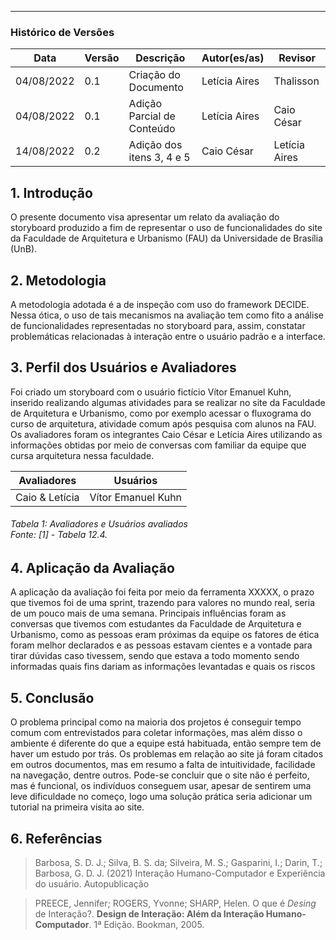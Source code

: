 ***

### Histórico de Versões

**Data** | **Versão** | **Descrição** | **Autor(es/as)** | **Revisor** |
--- | --- | --- | --- | --- |
04/08/2022 | 0.1 | Criação do Documento | Letícia Aires | Thalisson
04/08/2022 | 0.1 | Adição Parcial de Conteúdo | Letícia Aires | Caio César
14/08/2022 | 0.2 | Adição dos itens 3, 4 e 5 | Caio César | Letícia Aires

## 1. Introdução

O presente documento visa apresentar um relato da avaliação do storyboard produzido a fim de representar o uso de funcionalidades do site da Faculdade de Arquitetura e Urbanismo (FAU) da Universidade de Brasília (UnB).
## 2. Metodologia

A metodologia adotada é a de inspeção com uso do framework DECIDE. Nessa ótica, o uso de tais mecanismos na avaliação tem como fito a análise de funcionalidades representadas no storyboard para, assim, constatar problemáticas relacionadas à interação entre o usuário padrão e a interface.


## 3. Perfil dos Usuários e Avaliadores

Foi criado um storyboard com o usuário fictício Vítor Emanuel Kuhn, inserido realizando algumas atividades para se realizar no site da Faculdade de Arquitetura e Urbanismo, como por exemplo acessar o fluxograma do curso de arquitetura, atividade comum após pesquisa com alunos na FAU. Os avaliadores foram os integrantes Caio César e Letícia Aires utilizando as informações obtidas por meio de conversas com familiar da equipe que cursa arquitetura nessa faculdade.

**Avaliadores** | **Usuários** 
--- | --- 
Caio & Letícia| Vítor Emanuel Kuhn
<h6 align = "left">Tabela 1: Avaliadores e Usuários avaliados <br>Fonte: [1] - Tabela 12.4. </h6>

## 4. Aplicação da Avaliação

A aplicação da avaliação foi feita por meio da ferramenta XXXXX, o prazo que tivemos foi de uma sprint, trazendo para valores no mundo real, seria de um pouco mais de uma semana. Principais influências foram as conversas que tivemos com estudantes da Faculdade de Arquitetura e Urbanismo, como as pessoas eram próximas da equipe os fatores de ética foram melhor declarados e as pessoas estavam cientes e a vontade para tirar dúvidas caso tivessem, sendo que estava a todo momento sendo informadas quais fins dariam as informações levantadas e quais os riscos

## 5. Conclusão

O problema principal como na maioria dos projetos é conseguir tempo comum com entrevistados para coletar informações, mas além disso o ambiente é diferente do que a equipe está habituada, então sempre tem de haver um estudo por trás. Os problemas em relação ao site já foram citados em outros documentos, mas em resumo a falta de intuitividade, facilidade na navegação, dentre outros. Pode-se concluir que o site não é perfeito, mas é funcional, os indivíduos conseguem usar, apesar de sentirem uma leve dificuldade no começo, logo uma solução prática seria adicionar um tutorial na primeira visita ao site. 

## 6. Referências
> Barbosa, S. D. J.; Silva, B. S. da; Silveira, M. S.; Gasparini, I.; Darin, T.; Barbosa, G. D. J. (2021) Interação Humano-Computador e Experiência do usuário. Autopublicação

> PREECE, Jennifer; ROGERS, Yvonne; SHARP, Helen. O que é _Desing_ de Interação?. **Design de Interação: Além da Interação Humano-Computador**. 1ª Edição. Bookman, 2005.
